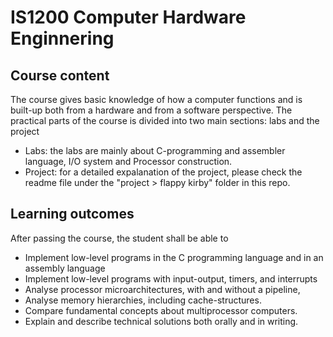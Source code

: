 # IS1200 Computer Hardware Enginnering 

## Course content

The course gives basic knowledge of how a computer functions and is built-up both from a hardware and from a software perspective. 
The practical parts of the course is divided into two main sections: labs and the project

- Labs: the labs are mainly about C-programming and assembler language, I/O system and Processor construction.
- Project: for a detailed expalanation of the project, please check the readme file under the "project > flappy kirby" folder in this repo.

## Learning outcomes

After passing the course, the student shall be able to

- Implement low-level programs in the C programming language and in an assembly language
- Implement low-level programs with input-output, timers, and interrupts
- Analyse processor microarchitectures, with and without a pipeline,
- Analyse memory hierarchies, including cache-structures.
- Compare fundamental concepts about multiprocessor computers.
- Explain and describe technical solutions both orally and in writing. 
